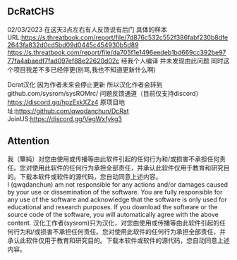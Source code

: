 ## DcRatCHS
02/03/2023 在这天3点左右有人反馈说有后门
具体的样本URL:https://s.threatbook.com/report/file/7d876c532c552f386fabf230b8dfe2643fa832d0cd5bd09d0445c454930b5d89 https://s.threatbook.com/report/file/da705f1e1496eedeb1bd669cc392be9777fa4abaedf7fad097ef88e22620d02c
经我个人编译 并未发现由此问题 同时这个项目我差不多已经停更(别骂,我也不知道更新什么啊)

Dcrat汉化
因为作者未来会停止更新 所以汉化作者会转到github.com/sysrom/sysROMrc/
问题反馈通道（目前仅支持discord）https://discord.gg/hpzExkXZz4
原项目地址:https://github.com/qwqdanchun/DcRat
JoinUS:https://discord.gg/VegWxfykg3

## Attention

我（簞純）对您由使用或传播等由此软件引起的任何行为和/或损害不承担任何责任。您对使用此软件的任何行为承担全部责任，并承认此软件仅用于教育和研究目的。下载本软件或软件的源代码，您自动同意上述内容。  
I (qwqdanchun) am not responsible for any actions and/or damages caused by your use or dissemination of the software. You are fully responsible for any use of the software and acknowledge that the software is only used for educational and research purposes. If you download the software or the source code of the software, you will automatically agree with the above content.
汉化工作者(sysrom)只为汉化，对您由使用或传播等由此软件引起的任何行为和/或损害不承担任何责任。您对使用此软件的任何行为承担全部责任，并承认此软件仅用于教育和研究目的。下载本软件或软件的源代码，您自动同意上述内容。
